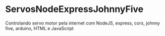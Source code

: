 # ServosNodeExpressJohnnyFive
Controlando servo motor pela internet com NodeJS, express, cors, johnny five, arduino, HTML e JavaScript
